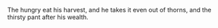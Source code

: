 The hungry eat his harvest, and he takes it even out of thorns, and the thirsty pant after his wealth.
